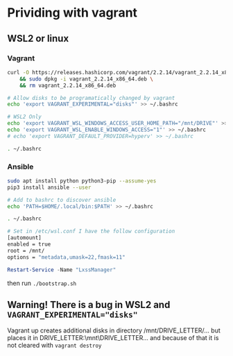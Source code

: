 # Prividing with vagrant

## WSL2 or linux

### Vagrant

```bash
curl -O https://releases.hashicorp.com/vagrant/2.2.14/vagrant_2.2.14_x86_64.deb \
    && sudo dpkg -i vagrant_2.2.14_x86_64.deb \
    && rm vagrant_2.2.14_x86_64.deb

# Allow disks to be programatically changed by vagrant
echo 'export VAGRANT_EXPERIMENTAL="disks"' >> ~/.bashrc

# WSL2 Only
echo 'export VAGRANT_WSL_WINDOWS_ACCESS_USER_HOME_PATH="/mnt/DRIVE"' >> ~/.bashrc
echo 'export VAGRANT_WSL_ENABLE_WINDOWS_ACCESS="1"' >> ~/.bashrc
# echo 'export VAGRANT_DEFAULT_PROVIDER=hyperv' >> ~/.bashrc

. ~/.bashrc
```

### Ansible

```bash
sudo apt install python python3-pip --assume-yes
pip3 install ansible --user

# Add to bashrc to discover ansible 
echo 'PATH=$HOME/.local/bin:$PATH' >> ~/.bashrc

. ~/.bashrc
```

```bash
# Set in /etc/wsl.conf I have the follow configuration
[automount]
enabled = true
root = /mnt/
options = "metadata,umask=22,fmask=11"
```

```powershell
Restart-Service -Name "LxssManager"
```

then run `./bootstrap.sh`

## Warning! There is a bug in WSL2 and `VAGRANT_EXPERIMENTAL="disks"`

Vagrant up creates additional disks in directory /mnt/DRIVE_LETTER/... but places it in DRIVE_LETTER:\mnt\DRIVE_LETTER\... and because of that it is not cleared with `vagrant destroy`
